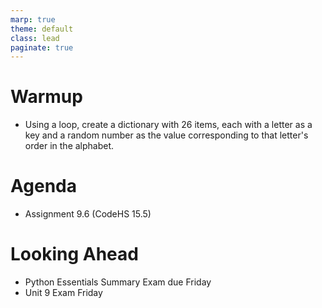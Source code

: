 ```yaml
---
marp: true
theme: default
class: lead
paginate: true
---
```


<!-- headingDivider: 1 -->
<!-- backgroundColor: black -->
<!-- class: invert -->

# Warmup

- Using a loop, create a dictionary with 26 items, each with a letter as a key and a random number as the value corresponding to that letter's order in the alphabet.

# Agenda

- Assignment 9.6 (CodeHS 15.5)

# Looking Ahead

- Python Essentials Summary Exam due Friday
- Unit 9 Exam Friday
